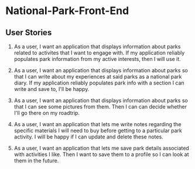 # National-Park-Front-End

## User Stories

1. As a user, I want an application that displays information about parks related to activites that I want to engage with.  If my application reliably populates park information from my active interests, then I will use it.

2. As a user, I want an application that displays information about parks so that I can write about my experiences at said parks as a national park diary.  If my application reliably populates park info with a section I can write and save to, I'll be happy.

3. As a user, I want an application that displays information about parks so  that I can see some pictures from them.  Then I can can decide whether I'll go there on my roadtrip.

4. As a user, I want an application that lets me write notes regarding the specific materials I will need to buy before getting to a particular park activity.  I will be happy if I can update and delete these notes.

5. As a user, I want an application that lets me save park details associated with activities I like. Then I want to save them to a profile so I can look at them in the future.
